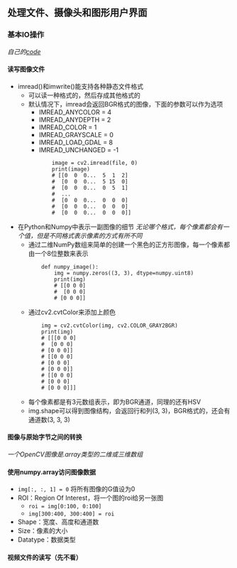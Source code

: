 ## 处理文件、摄像头和图形用户界面

### 基本IO操作

*自己的[code](https://github.com/songruoningbupt/songruoningbupt.github.io/blob/master/code/learning_opencv_3_computer_vision_with_python/io.py)*

#### 读写图像文件

- imread()和imwrite()能支持各种静态文件格式
    - 可以读一种格式的，然后存成其他格式的
    - 默认情况下，imread会返回BGR格式的图像，下面的参数可以作为选项
        - IMREAD_ANYCOLOR = 4
        - IMREAD_ANYDEPTH = 2
        - IMREAD_COLOR = 1
        - IMREAD_GRAYSCALE = 0
        - IMREAD_LOAD_GDAL = 8
        - IMREAD_UNCHANGED = -1
            ```
                image = cv2.imread(file, 0)
                print(image)
                # [[0  0  0...  5  1  2]
                #  [0  0  0...  5 15  0]
                #  [0  0  0...  0  5  1]
                #  ...
                #  [0  0  0...  0  0  0]
                #  [0  0  0...  0  0  0]
                #  [0  0  0...  0  0  0]]
            ```
- 在Python和Numpy中表示一副图像的细节 *无论哪个格式，每个像素都会有一个值，但是不同格式表示像素的方式有所不同*
    - 通过二维NumPy数组来简单的创建一个黑色的正方形图像，每一个像素都由一个8位整数来表示
        ```
            def numpy_image():
                img = numpy.zeros((3, 3), dtype=numpy.uint8)
                print(img)
                # [[0 0 0]
                #  [0 0 0]
                # [0 0 0]]
        ```
    - 通过cv2.cvtColor来添加上颜色
        ```
            img = cv2.cvtColor(img, cv2.COLOR_GRAY2BGR)
            print(img)
            # [[[0 0 0]
            #  [0 0 0]
            # [0 0 0]]
            # [[0 0 0]
            # [0 0 0]
            # [0 0 0]]
            # [[0 0 0]
            # [0 0 0]
            # [0 0 0]]]
        ```
    - 每个像素都是有3元数组表示，即为BGR通道，同理的还有HSV
    - img.shape可以得到图像结构，会返回行和列(3, 3)，BGR格式的，还会有通道数(3, 3, 3)

#### 图像与原始字节之间的转换

*一个OpenCV图像是.array类型的二维或三维数组*

#### 使用numpy.array访问图像数据

- `img[:, :, 1] = 0` 将所有图像的G值设为0
- ROI：Region Of Interest，将一个图的roi给另一张图
    - `roi = img[0:100, 0:100]`
    - `img[300:400, 300:400] = roi`
- Shape：宽度、高度和通道数
- Size：像素的大小
- Datatype：数据类型

#### 视频文件的读写（先不看）
